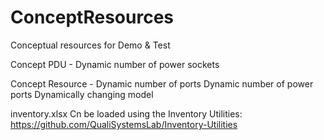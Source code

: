 # ConceptResources
Conceptual resources for Demo &amp; Test

Concept PDU - 
	Dynamic number of power sockets

Concept Resource - 
	Dynamic number of ports
	Dynamic number of power ports
	Dynamically changing model

inventory.xlsx
	Cn be loaded using the Inventory Utilities: https://github.com/QualiSystemsLab/Inventory-Utilities